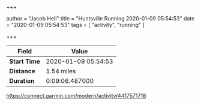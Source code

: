 +++

author = "Jacob Hell"
title = "Huntsville Running 2020-01-09 05:54:53"
date = "2020-01-09 05:54:53"
tags = [
    "activity", "running"
]

+++

<!--more-->

|Field  |Value  |
|--- | --- |
|**Start Time**|2020-01-09 05:54:53|
|**Distance**|1.54 miles|
|**Duration**|0:09:06.487000|

https://connect.garmin.com/modern/activity/4417571718